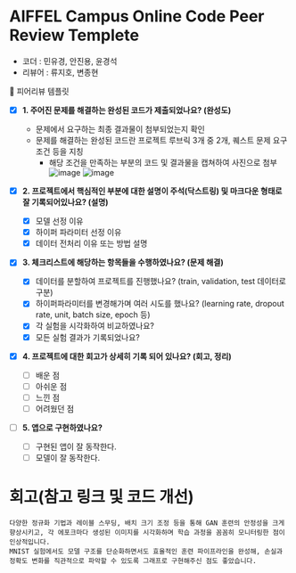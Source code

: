 # AIFFEL Campus Online Code Peer Review Templete
- 코더 : 민유경, 안진용, 윤경석
- 리뷰어 : 류지호, 변종현

🤔 피어리뷰 템플릿

- [x]  **1. 주어진 문제를 해결하는 완성된 코드가 제출되었나요? (완성도)**
    - 문제에서 요구하는 최종 결과물이 첨부되었는지 확인
    - 문제를 해결하는 완성된 코드란 프로젝트 루브릭 3개 중 2개, 
    퀘스트 문제 요구조건 등을 지칭
        - 해당 조건을 만족하는 부분의 코드 및 결과물을 캡쳐하여 사진으로 첨부
          ![image](https://github.com/user-attachments/assets/c71c2697-5ac0-4e22-9cc1-02c19b6af701)
          ![image](https://github.com/user-attachments/assets/20f7cade-9bec-4087-8393-c0f5627e66fb)



- [x]  **2. 프로젝트에서 핵심적인 부분에 대한 설명이 주석(닥스트링) 및 마크다운 형태로 잘 기록되어있나요? (설명)**
    - [x]  모델 선정 이유
    - [x]  하이퍼 파라미터 선정 이유
    - [x]  데이터 전처리 이유 또는 방법 설명

- [x]  **3. 체크리스트에 해당하는 항목들을 수행하였나요? (문제 해결)**
    - [x]  데이터를 분할하여 프로젝트를 진행했나요? (train, validation, test 데이터로 구분)
    - [x]  하이퍼파라미터를 변경해가며 여러 시도를 했나요? (learning rate, dropout rate, unit, batch size, epoch 등)
    - [x]  각 실험을 시각화하여 비교하였나요?
    - [x]  모든 실험 결과가 기록되었나요?

- [x]  **4. 프로젝트에 대한 회고가 상세히 기록 되어 있나요? (회고, 정리)**
    - [ ]  배운 점
    - [ ]  아쉬운 점
    - [ ]  느낀 점
    - [ ]  어려웠던 점

- [ ]  **5.  앱으로 구현하였나요?**
    - [ ]  구현된 앱이 잘 동작한다.
    - [ ]  모델이 잘 동작한다.

# 회고(참고 링크 및 코드 개선)
```
다양한 정규화 기법과 레이블 스무딩, 배치 크기 조정 등을 통해 GAN 훈련의 안정성을 크게 향상시키고, 각 에포크마다 생성된 이미지를 시각화하며 학습 과정을 꼼꼼히 모니터링한 점이 인상적입니다.
MNIST 실험에서도 모델 구조를 단순화하면서도 효율적인 훈련 파이프라인을 완성해, 손실과 정확도 변화를 직관적으로 파악할 수 있도록 그래프로 구현해주신 점도 좋았습니다.

